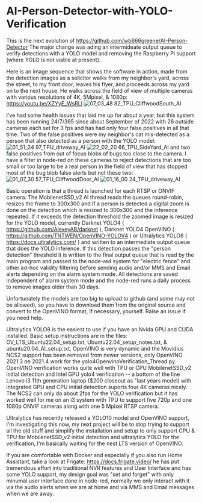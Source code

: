 # AI-Person-Detector-with-YOLO-Verification
This is the next evolution of https://github.com/wb666greene/AI-Person-Detector
The major change was ading an intermideate output queue to verify detections with a YOLO model and removing the Raspberry Pi support (where YOLO is not viable at present).

Here is an image sequence that shows the software in action, made from the detection images as a solicitor walks from my neighbor's yard, across the street, to my front door, leaves his flyer, and proceeds across my yard on to the next house. He walks across the field of view of multiple cameras with various resolutions of 4K, 5Mpixel, & 1080p:
https://youtu.be/XZYyE_WsRLI
![07_03_48 82_TPU_CliffwoodSouth_AI](https://github.com/wb666greene/AI-Person-Detector-with-YOLO-Verification/assets/31488806/26362151-1808-46cc-90b5-ca85973f2a60)


I've had some health issues that laid me up for about a year, but this system has been running 24/7/365 since about September of 2022 with 26 outside cameras each set for 3 fps and has had only four false positives in all that time. Two of the false positives were my neighbor's cat mis-detected as a person that also detected as a person with the YOLO model:
![01_51_24 97_TPU_driveway_AI](https://github.com/wb666greene/AI-Person-Detector-with-YOLO-Verification/assets/31488806/d67224a1-332f-4e8a-a6cf-611fe2935d15)
![22_02_20 66_TPU_SideYard_AI](https://github.com/wb666greene/AI-Person-Detector-with-YOLO-Verification/assets/31488806/5f18a4a9-ec20-4220-975d-b801b1cbb042)
and two false positives from out of focus blobs of bugs too close to the camera.  I have a filter in node-red on these cameras to reject detections that are too small or too large to be a real person in the field of view that has stopped most of the bug blob false alerts but not these two:
![01_07_30 57_TPU_CliffwoodDoor_AI](https://github.com/wb666greene/AI-Person-Detector-with-YOLO-Verification/assets/31488806/25a308d8-0450-4068-9949-0a79cadaf1ae)
![01_16_00 24_TPU_driveway_AI](https://github.com/wb666greene/AI-Person-Detector-with-YOLO-Verification/assets/31488806/34ff6270-5940-483f-bb60-e989d9b98636)

Basic operation is that a thread is launched for each RTSP or ONVIF camera. The MobilenetSSD_v2 AI thread reads the queues round-robin, resizes the frame to 300x300 and if a person is detected a digital zoom is done on the detection which is resized to 300x300 and the inference repeated.  If it exceeds the detection threshold the zoomed image is resized for the YOLO model, currently Darknet YOLO4 ( https://github.com/AlexeyAB/darknet ), Darknet YOLO4 OpenVINO ( https://github.com/TNTWEN/OpenVINO-YOLOV4 ) or Ultralytics YOLO8 ( https://docs.ultralytics.com/ ) and written to an intermediate output queue that does the YOLO inference.  If this detection passes the "person detection" threshold it is written to the final output queue that is read by the main program and passed to the node-red system for "electric fence" and other ad-hoc validity filtering before sending audio and/or MMS and Email alerts depending on the alarm system mode.  All detections are saved independent of alarm system mode and the node-red runs a daily process to remove images older than 30 days.

Unfortunately the models are too big to upload to github (and some may not be allowed), so you have to download them from the original source and convert to the OpenVINO format, if necessary, yourself.  Raise an issue if you need help.

Ultralytics YOLO8 is the easiest to use if you have an Nvida GPU and CUDA installed.  Basic setup instructions are in the files: OV_LTS_Ubuntu22.04_setup.txt, Ubuntu22.04_setup_notes.txt, & ubuntu20.04_AI_setup.txt.  OpenVINO is very dynamic and the Movidius NCS2 support has been removed from newer versions, only OpenVINO 2021.3 oe 2021.4 work for the yolo4OpenvinoVerification_Thread.py.  OpenVINO verification works quite well with TPU or CPU MobilenetSSD_v2 initial detection and Intel GPU yolo4 verification -- a bottom of the line Lenovo i3 11th generation laptop ($200 closeout as "last years model) with integrated GPU and CPU initial detection suports four 4K cameras nicely.  The NCS2 can only do about 2fps for the YOLO verification but it has worked well for me on an i3 system with TPU to support five 720p and one 1080p ONVIF cameras along with one 5 Mpixel RTSP camera.

Ultralytics has recently released a YOLO10 model and OpenVINO support, I'm investigating this now, my next project will be to stop trying to support all the old stuff and simplify the installation and setup to only support CPU & TPU for MobilenetSSD_v2 initial detection and ultralytics YOLO for the verification, I'm basically waiting for the nest LTS version of OpenVINO.

If you are comfortable with Docker and especially if you also run Home Assistant, take a look at Frigate: https://docs.frigate.video/ he has put tremendous effort into traditional NVR features and User Interface and has some YOLO support, my design goal was "set and forget" with only minumal user interface done in node-red, normally we only interact with it via the audio alerts when we are at home and via MMS and Email messages when we are away.



